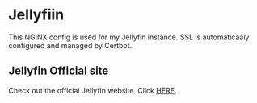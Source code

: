 # Jellyfiin

This NGINX config is used for my Jellyfin instance. SSL is automaticaaly configured and managed by Certbot.

## Jellyfin Official site

Check out the official Jellyfin website. Click [HERE](https://jellyfin.org/).
